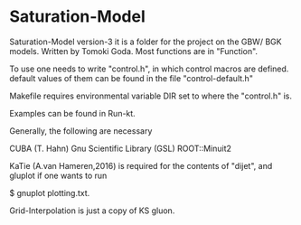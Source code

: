 # Saturation-Model
</h3> Saturation-Model version-3 </h3>
it is a folder for the project on the GBW/ BGK models.
Written by Tomoki Goda. 
Most functions are in "Function".

To use one needs to write "control.h", in which control macros are defined. 
default values of them can be found in the file "control-default.h"

Makefile requires environmental variable DIR set to where the "control.h" is.

Examples can be found in Run-kt.

Generally, the following are necessary

CUBA (T. Hahn)
Gnu Scientific Library (GSL)
ROOT::Minuit2

KaTie (A.van Hameren,2016) is required for the contents of "dijet", and gluplot if one wants to run 

$ gnuplot plotting.txt.

Grid-Interpolation is just a copy of KS gluon.
